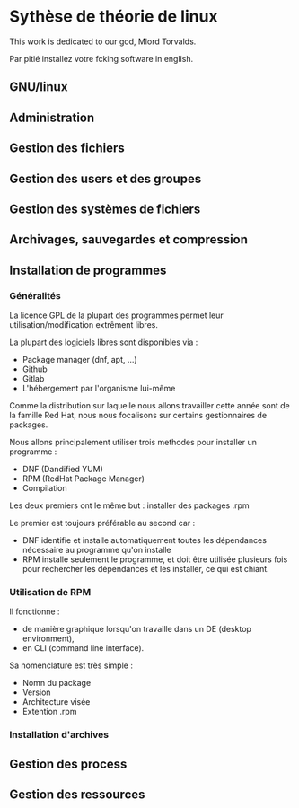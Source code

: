 # Sythèse de théorie de linux

This work is dedicated to our god, Mlord Torvalds.

Par pitié installez votre fcking software in english.
## GNU/linux 

### 

## Administration

## Gestion des fichiers

## Gestion des users et des groupes

## Gestion des systèmes de fichiers

## Archivages, sauvegardes et compression

## Installation de programmes

### Généralités

La licence GPL de la plupart des programmes permet leur utilisation/modification extrêment libres.

La plupart des logiciels libres sont disponibles via :
* Package manager (dnf, apt, ...)
* Github
* Gitlab
* L'hébergement par l'organisme lui-même 

Comme la distribution sur laquelle nous allons travailler cette année sont de la famille Red Hat, nous nous focalisons sur certains gestionnaires de packages.

Nous allons principalement utiliser trois methodes pour installer un programme :
* DNF (Dandified YUM)
* RPM (RedHat Package Manager)
* Compilation

Les deux premiers ont le même but : installer des packages .rpm

Le premier est toujours préférable au second car :
* DNF identifie et installe automatiquement toutes les dépendances nécessaire au programme qu'on installe
* RPM installe seulement le programme, et doit être utilisée plusieurs fois pour rechercher les dépendances et les installer, ce qui est chiant.


### Utilisation de RPM

Il fonctionne :
* de manière graphique lorsqu'on travaille dans un DE (desktop environment), 
* en CLI (command line interface).

Sa nomenclature est très simple :
* Nomn du package
* Version
* Architecture visée 
* Extention .rpm

### Installation d'archives



## Gestion des process

## Gestion des ressources
